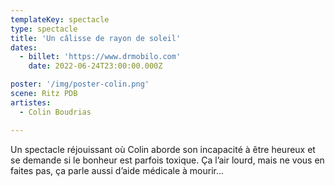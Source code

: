 ```yaml
---
templateKey: spectacle
type: spectacle
title: 'Un câlisse de rayon de soleil'
dates: 
  - billet: 'https://www.drmobilo.com'
    date: 2022-06-24T23:00:00.000Z

poster: '/img/poster-colin.png'
scene: Ritz PDB
artistes:
  - Colin Boudrias

---
```

Un spectacle réjouissant où Colin aborde son incapacité à être heureux et se demande si le bonheur est parfois toxique. Ça l’air lourd, mais ne vous en faites pas, ça parle aussi d’aide médicale à mourir...

